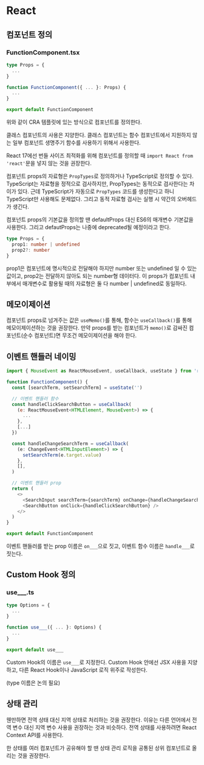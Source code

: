 # React
## 컴포넌트 정의

### FunctionComponent.tsx

```ts
type Props = {
  ...
}

function FunctionComponent({ ... }: Props) {
  ...
}

export default FunctionComponent
```

위와 같이 CRA 템플릿에 있는 방식으로 컴포넌트를 정의한다.

클래스 컴포넌트의 사용은 지양한다. 클래스 컴포넌트는 함수 컴포넌트에서 지원하지 않는 일부 컴포넌트 생명주기 함수를 사용하기 위해서 사용한다.

React 17에선 번들 사이즈 최적화를 위해 컴포넌트를 정의할 때 `import React from 'react'`문을 넣지 않는 것을 권장한다.

컴포넌트 props의 자료형은 `PropTypes`로 정의하거나 TypeScript로 정의할 수 있다. TypeScript는 자료형을 정적으로 검사하지만, PropTypes는 동적으로 검사한다는 차이가 있다. 근데 TypeScript가 자동으로 `PropTypes` 코드를 생성한다고 하니 TypeScript만 사용해도 문제없다. 그리고 동적 자료형 검사는 실행 시 약간의 오버헤드가 생긴다.

컴포넌트 props의 기본값을 정의할 땐 defaultProps 대신 ES6의 매개변수 기본값을 사용한다. 그리고 defautProps는 나중에 deprecated될 예정이라고 한다.

```ts
type Props = {
  prop1: number | undefined
  prop2?: number
}
```

prop1은 컴포넌트에 명시적으로 전달해야 하지만 number 또는 undefined 일 수 있는 값이고, prop2는 전달하지 않아도 되는 number형 데이터다. 이 props가 컴포넌트 내부에서 매개변수로 활용될 때의 자료형은 둘 다 number | undefined로 동일하다.

## 메모이제이션
컴포넌트 props로 넘겨주는 값은 `useMemo()`를 통해, 함수는 `useCallback()`를 통해 메모이제이션하는 것을 권장한다. 만약 props를 받는 컴포넌트가 `memo()`로 감싸진 컴포넌트(순수 컴포넌트)면 무조건 메모이제이션을 해야 한다.

## 이벤트 핸들러 네이밍
```js
import { MouseEvent as ReactMouseEvent, useCallback, useState } from 'react'

function FunctionComponent() {
  const [searchTerm, setSearchTerm] = useState('')

  // 이벤트 핸들러 함수
  const handleClickSearchButton = useCallback(
    (e: ReactMouseEvent<HTMLElement, MouseEvent>) => {
      ...
    },
    [...]
  })

  const handleChangeSearchTerm = useCallback(
    (e: ChangeEvent<HTMLInputElement>) => {
      setSearchTerm(e.target.value)
    },
    [],
  ) 

  // 이벤트 핸들러 prop
  return (
    <>
      <SearchInput searchTerm={searchTerm} onChange={handleChangeSearchTerm} />
      <SearchButton onClick={handleClickSearchButton} />
    </>
  )
}

export default FunctionComponent
```

이벤트 핸들러를 받는 prop 이름은 `on___`으로 짓고, 이벤트 함수 이름은 `handle___`로 짓는다.

## Custom Hook 정의

### use___.ts
```ts
type Options = {
  ...
}

function use___({ ... }: Options) {
  ...
}

export default use___
```
Custom Hook의 이름은 `use___`로 지정한다. Custom Hook 안에선 JSX 사용을 지양하고, 다른 React Hook이나 JavaScript 로직 위주로 작성한다.

(type 이름은 논의 필요)

## 상태 관리
웬만하면 전역 상태 대신 지역 상태로 처리하는 것을 권장한다. 이유는 다른 언어에서 전역 변수 대신 지역 변수 사용을 권장하는 것과 비슷하다. 전역 상태를 사용하려면 React Context API를 사용한다.

한 상태를 여러 컴포넌트가 공유해야 할 땐 상태 관리 로직을 공통된 상위 컴포넌트로 올리는 것을 권장한다.


